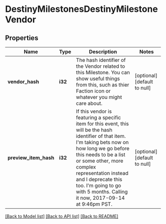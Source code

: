# DestinyMilestonesDestinyMilestoneVendor

## Properties
Name | Type | Description | Notes
------------ | ------------- | ------------- | -------------
**vendor_hash** | **i32** | The hash identifier of the Vendor related to this Milestone. You can show useful things from this, such as thier Faction icon or whatever you might care about. | [optional] [default to null]
**preview_item_hash** | **i32** | If this vendor is featuring a specific item for this event, this will be the hash identifier of that item. I&#39;m taking bets now on how long we go before this needs to be a list or some other, more complex representation instead and I deprecate this too. I&#39;m going to go with 5 months. Calling it now, 2017-09-14 at 9:46pm PST. | [optional] [default to null]

[[Back to Model list]](../README.md#documentation-for-models) [[Back to API list]](../README.md#documentation-for-api-endpoints) [[Back to README]](../README.md)


